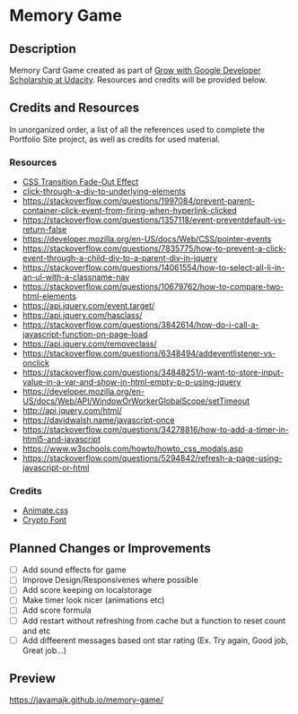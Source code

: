 # Memory Game

## Description
Memory Card Game created as part of [Grow with Google Developer Scholarship at Udacity](https://www.udacity.com/google-scholarships).
Resources and credits will be provided below.

## Credits and Resources
In unorganized order, a list of all the references used to complete the Portfolio Site project, as well as credits for used material.

### Resources
* [CSS Transition Fade-Out Effect](https://stackoverflow.com/questions/15907079/css3-transition-fade-out-effect)
* [click-through-a-div-to-underlying-elements](https://stackoverflow.com/questions/3680429/click-through-a-div-to-underlying-elements)
* https://stackoverflow.com/questions/1997084/prevent-parent-container-click-event-from-firing-when-hyperlink-clicked
* https://stackoverflow.com/questions/1357118/event-preventdefault-vs-return-false
* https://developer.mozilla.org/en-US/docs/Web/CSS/pointer-events
* https://stackoverflow.com/questions/7835775/how-to-prevent-a-click-event-through-a-child-div-to-a-parent-div-in-jquery
* https://stackoverflow.com/questions/14061554/how-to-select-all-li-in-an-ul-with-a-classname-nav
* https://stackoverflow.com/questions/10679762/how-to-compare-two-html-elements
* https://api.jquery.com/event.target/
* https://api.jquery.com/hasclass/
* https://stackoverflow.com/questions/3842614/how-do-i-call-a-javascript-function-on-page-load
* https://api.jquery.com/removeclass/
* https://stackoverflow.com/questions/6348494/addeventlistener-vs-onclick
* https://stackoverflow.com/questions/34848251/i-want-to-store-input-value-in-a-var-and-show-in-html-empty-p-p-using-jquery
* https://developer.mozilla.org/en-US/docs/Web/API/WindowOrWorkerGlobalScope/setTimeout
* http://api.jquery.com/html/
* https://davidwalsh.name/javascript-once
* https://stackoverflow.com/questions/34278816/how-to-add-a-timer-in-html5-and-javascript
* https://www.w3schools.com/howto/howto_css_modals.asp
* https://stackoverflow.com/questions/5294842/refresh-a-page-using-javascript-or-html

### Credits
* [Animate.css](https://daneden.github.io/animate.css/)
* [Crypto Font](https://cryptofont.com/)

## Planned Changes or Improvements
- [ ] Add sound effects for game
- [ ] Improve Design/Responsivenes where possible
- [ ] Add score keeping on localstorage
- [ ] Make timer look nicer (animations etc)
- [ ] Add score formula
- [ ] Add restart without refreshing from cache but a function to reset count and etc
- [ ] Add diffeerent messages based ont star rating (Ex. Try again, Good job, Great job...)

## Preview
https://javamajk.github.io/memory-game/
